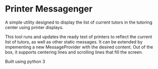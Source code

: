 # Printer Messagenger
A simple utility designed to display the list of current tutors in the tutoring center using 
printer displays.

This tool runs and updates the ready text of printers to reflect the current list of tutors, 
as well as other static messages.  It can be extended by impementing a new MessageProvider 
with the desired content.  Out of the box, it supports centering lines and scrolling lines 
that fill the screen.

Built using python 3
